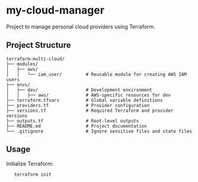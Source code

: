 # my-cloud-manager

Project to manage personal cloud providers using Terraform.

## Project Structure

```plaintext
terraform-multi-cloud/
├── modules/
│   ├── aws/
│   │   └── iam_user/         # Reusable module for creating AWS IAM users
├── envs/
│   ├── dev/                  # Development environment
│   │   ├── aws/              # AWS-specific resources for dev
├── terraform.tfvars          # Global variable definitions
├── providers.tf              # Provider configuration
├── versions.tf               # Required Terraform and provider versions
├── outputs.tf                # Root-level outputs
├── README.md                 # Project documentation
└── .gitignore                # Ignore sensitive files and state files

```

## Usage

Initialize Terraform:
```bash
   terraform init